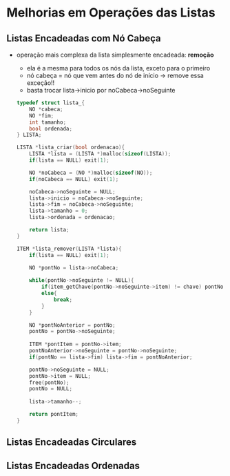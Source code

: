 # Melhorias em Operações das Listas
## Listas Encadeadas com Nó Cabeça
- operação mais complexa da lista simplesmente encadeada: **remoção**
    - ela é a mesma para todos os nós da lista, exceto para o primeiro
    - nó cabeça = nó que vem antes do nó de início -> remove essa exceção!!
    - basta trocar lista->inicio por noCabeca->noSeguinte

    ```c
    typedef struct lista_{
        NO *cabeca;
        NO *fim;
        int tamanho;
        bool ordenada;
    } LISTA;

    LISTA *lista_criar(bool ordenacao){
        LISTA *lista = (LISTA *)malloc(sizeof(LISTA));
        if(lista == NULL) exit(1);

        NO *noCabeca = (NO *)malloc(sizeof(NO));
        if(noCabeca == NULL) exit(1);

        noCabeca->noSeguinte = NULL;
        lista->inicio = noCabeca->noSeguinte;
        lista->fim = noCabeca->noSeguinte;
        lista->tamanho = 0;
        lista->ordenada = ordenacao;

        return lista;
    }

    ITEM *lista_remover(LISTA *lista){
        if(lista == NULL) exit(1);

        NO *pontNo = lista->noCabeca;
        
        while(pontNo->noSeguinte != NULL){
            if(item_getChave(pontNo->noSeguinte->item) != chave) pontNo = pontNo->noSeguinte;
            else{
                break;
            }
        }

        NO *pontNoAnterior = pontNo;
        pontNo = pontNo->noSeguinte;
        
        ITEM *pontItem = pontNo->item;
        pontNoAnterior->noSeguinte = pontNo->noSeguinte;
        if(pontNo == lista->fim) lista->fim = pontNoAnterior;

        pontNo->noSeguinte = NULL;
        pontNo->item = NULL;
        free(pontNo);
        pontNo = NULL;
        
        lista->tamanho--;

        return pontItem;
    }
    ```

## Listas Encadeadas Circulares


## Listas Encadeadas Ordenadas